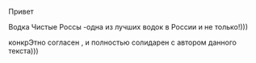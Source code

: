 Привет


Водка Чистые Россы -одна из лучших водок в России и не только!))) 

конкрЭтно согласен , и полностью солидарен с автором данного текста)))
